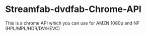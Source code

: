 # Streamfab-dvdfab-Chrome-API
This is a chrome API which you can use for AMZN 1080p and NF (HPL/MPL/HDR/DV/HEVC)
